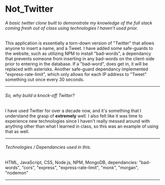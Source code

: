 # Not_Twitter
###### A basic twitter clone built to demonstrate my knowledge of the full stack coming fresh out of class using technologies I haven't used prior. 
This application is essentially a torn-down version of "Twitter" that allows anyone to insert a name, and a Tweet. I have added some safe-guards to the website, such as utilizing NPM to install "bad-words", a dependancy that prevents someone from inserting in any bad-words on the client-side prior to entering in the database. If a "bad-word", does get in, it will be replaced with asterisks. Another safe-guard dependancy implemented "express-rate-limit", which only allows for each IP address to "Tweet" something out once every 30 seconds.
<hr/>

###### So, why build a knock-off Twitter?
I have used Twitter for over a decade now, and it's something that I understand the grasp of **extremely** well. I also felt like it was time to experience new technologies since I haven't really messed around with anything other than what I learned in class, so this was an example of using that as well.
<hr/>

###### Technologies / Dependancies used in this.
HTML, JavaScript, CSS, Node.js, NPM, MongoDB, dependancies: "bad-words", "cors", "express", "express-rate-limit", "monk", "morgan", "nodemon"
<hr/>

